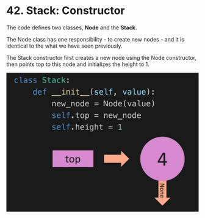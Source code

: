 # 42. Stack: Constructor

The code defines two classes, **Node** and the **Stack**.

The Node class has one responsibility - to create new nodes - and it is identical to the what we have seen previously.

The Stack constructor first creates a new node using the Node constructor, then points top to this node and initializes the height to 1.

![Stack Constructor](./images/stack-constructor.jpg?raw=true "Stack Constructor")
